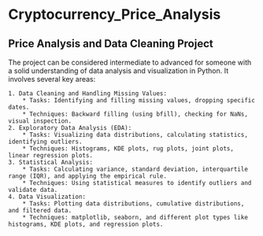 # Cryptocurrency_Price_Analysis
## Price Analysis and Data Cleaning Project 
The project can be considered intermediate to advanced for someone with a solid understanding of data analysis and visualization in Python. It involves several key areas:

	1. Data Cleaning and Handling Missing Values:
		* Tasks: Identifying and filling missing values, dropping specific dates.
		* Techniques: Backward filling (using bfill), checking for NaNs, visual inspection.
	2. Exploratory Data Analysis (EDA):
		* Tasks: Visualizing data distributions, calculating statistics, identifying outliers.
		* Techniques: Histograms, KDE plots, rug plots, joint plots, linear regression plots.
	3. Statistical Analysis:
		* Tasks: Calculating variance, standard deviation, interquartile range (IQR), and applying the empirical rule.
		* Techniques: Using statistical measures to identify outliers and validate data.
	4. Data Visualization:
		* Tasks: Plotting data distributions, cumulative distributions, and filtered data.
		* Techniques: matplotlib, seaborn, and different plot types like histograms, KDE plots, and regression plots.
